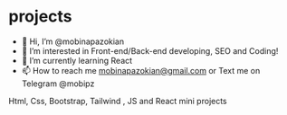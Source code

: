# projects
- 👋 Hi, I’m @mobinapazokian
- 👀 I’m interested in Front-end/Back-end developing, SEO and Coding!
- 🌱 I’m currently learning React
- 📫 How to reach me mobinapazokian@gmail.com or Text me on Telegram @mobipz
  
Html, Css, Bootstrap, Tailwind , JS and React mini projects
